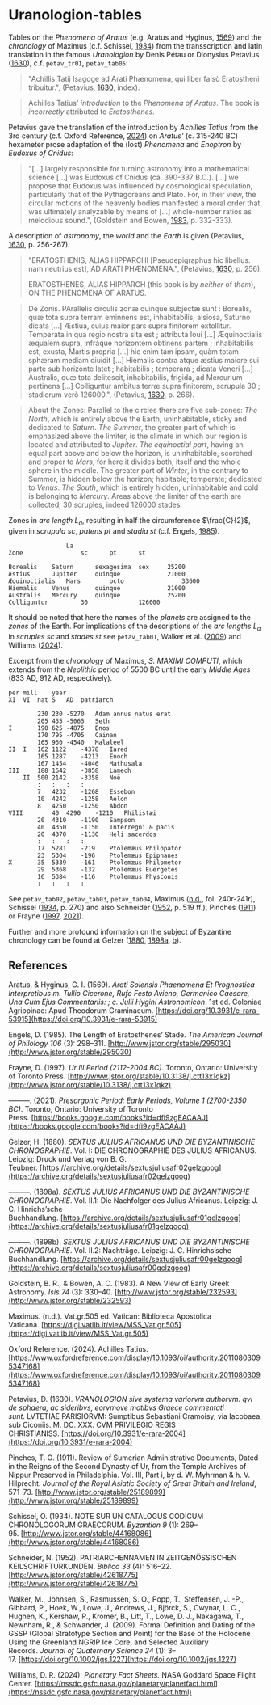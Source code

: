 # Uranologion-tables

Tables on the *Phenomena of Aratus* (e.g. Aratus and Hyginus, [1569](https://doi.org/10.3931/e-rara-53915)) and the *chronology* of Maximus (c.f. Schissel, [1934]()) from the transscription and latin translation in the famous *Uranologion* by Denis Pétau or Dionysius Petavius ([1630](https://doi.org/10.3931/e-rara-2004)), c.f. `petav_tr01`, `petav_tab05`:

>"Achillis Tatij Isagoge ad Arati Phænomena, qui liber falsò Eratostheni tribuitur.", (Petavius, [1630](), index).

>Achilles Tatius' *introduction* to the *Phenomena of Aratus*. The book is *incorrectly* attributed to *Eratosthenes*.

Petavius ​​​gave the translation of the introduction by *Achilles Tatius* from the 3rd century (c.f. Oxford Reference, [2024](https://www.oxfordreference.com/display/10.1093/oi/authority.20110803095347168)) on *Aratus'* (c. 315-240 BC) hexameter prose adaptation of the (lost) *Phenomena* and *Enoptron* by *Eudoxus of Cnidus*:
>"[...] largely responsible for turning astronomy into a mathematical science [...] was Eudoxus of Cnidus (ca. 390-337 B.C.). [...] we propose that Eudoxus was influenced by cosmological speculation, particularly that of the Pythagoreans and Plato. For, in their view, the circular motions of the heavenly bodies manifested a moral order that was ultimately analyzable by means of [...] whole-number ratios as melodious sound.", (Goldstein and Bowen, [1983](http://www.jstor.org/stable/232593), p. 332-333).

A description of *astronomy*, the *world* and the *Earth* is given (Petavius, [1630](https://doi.org/10.3931/e-rara-2004), p. 256-267):

>"ERATOSTHENIS, ALIAS HIPPARCHI
[Pseudepigraphus hic libellus. nam neutrius est], AD ARATI PHÆNOMENA.", (Petavius, [1630](https://doi.org/10.3931/e-rara-2004), p. 256).
>
>ERATOSTHENES,
ALIAS HIPPARCH (this book is by *neither* of *them*), ON THE PHENOMENA OF ARATUS.

>De Zonis. PArallelis circulis zonæ quinque subjectæ sunt : Borealis, quæ tota supra terram eminnens est, inhabitabilis, alsiosa, Saturno dicata [...] Æstiua, cuius maior pars supra finitorem extollitur. Temperata in qua regio nostra sita est ; attributa Ioui [...] Æquinoctialis æqualem supra, infráque horizontem obtinens partem ; inhabitabilis est, exusta, Martis propria [...] hic enim tam ipsam, quàm totam sphæram mediam diuidit [...] Hiemalis contra atque æstius maiore sui parte sub horizonte latet ; habitabilis ; temperara ; dicata Veneri [...] Australis, quæ tota delitescit, inhabitabilis, frigida, ad Mercurium pertinens [...] Colliguntur ambitus terræ supra finitorem, scrupula 30 ; stadiorum verò 126000.", (Petavius, [1630](https://doi.org/10.3931/e-rara-2004), p. 266).

>About the Zones: Parallel to the circles there are five sub-zones: *The North*, which is entirely above the Earth, uninhabitable, sticky and dedicated to *Saturn*. *The Summer*, the greater part of which is emphasized above the limiter, is  the climate in which our region is located and attributed to *Jupiter*. *The equinoctial part*, having an equal part above and below the horizon, is uninhabitable, scorched and proper to *Mars*, for here it divides both, itself and the whole sphere in the middle. The greater part of *Winter*, in the contrary to Summer, is hidden below the horizon;  habitable;  temperate;  dedicated to *Venus*. *The South*, which is entirely hidden, uninhabitable and  cold is belonging to *Mercury*. Areas above the limiter of the earth are collected, 30 scruples, indeed 126000 stades.

Zones in *arc length* $L_a$, resulting in half the circumference $\frac{C}{2}$, given in *scrupula* $sc$, *patens* $pt$ and *stadia* $st$ (c.f. Engels, [1985](http://www.jstor.org/stable/295030)).
~~~				
				La
Zone				sc		pt		st

Borealis	Saturn		sexagesima	sex		25200
Æstius		Jupiter		quinque				21000
Æquinoctialis	Mars		octo				33600
Hiemalis	Venus		quinque				21000
Australis	Mercury		quinque				25200
Colliguntur			30				126000
~~~


It should be noted that here the names of the *planets* are assigned to the *zones* of the Earth.
For implications of the descriptions of the *arc lengths* $L_a$ in *scruples* $sc$ and *stades* $st$ see `petav_tab01`, Walker et al. ([2009](https://doi.org/10.1002/jqs.1227)) and Williams ([2024](https://nssdc.gsfc.nasa.gov/planetary/planetfact.html)).

Excerpt from the *chronology* of Maximus, *S. MAXIMI COMPUTI*, which extends from the *Neolithic* period of 5500 BC until the early *Middle Ages* (833 AD, 912 AD, respectively).
~~~
per	mill	year			
XI	VI	nat	S	AD	patriarch

		230	230	-5270	Adam annus natus erat
		205	435	-5065	Seth
I		190	625	-4875	Enos
		170	795	-4705	Cainan
		165	960	-4540	Malaleel
II	I	162	1122	-4378	Iared
		165	1287	-4213	Enoch
		167	1454	-4046	Mathusala
III		188	1642	-3858	Lamech
	II	500	2142	-3358	Noë
		:	:	:	:
		7	4232	-1268	Essebon
		10	4242	-1258	Aelon
		8	4250	-1250	Abdon
VIII		40	4290	-1210	Philistæi
		20	4310	-1190	Sampson
		40	4350	-1150	Interregni & pacis
		20	4370	-1130	Heli sacerdos
		:	:	:	:
		17	5281	-219	Ptolemæus Philopator
		23	5304	-196	Ptolemæus Epiphanes
X		35	5339	-161	Ptolemæus Philometor
		29	5368	-132	Ptolemæus Euergetes
		16	5384	-116	Ptolemæus Physconis
		:	:	:	:
~~~
See `petav_tab02`, `petav_tab03`, `petav_tab04`, Maximus ([n.d.](https://digi.vatlib.it/view/MSS_Vat.gr.505), fol. 240r-241r), Schissel ([1934](http://www.jstor.org/stable/44168086), p. 270) and also Schneider ([1952](http://www.jstor.org/stable/42618775), p. 519 ff.), Pinches ([1911](http://www.jstor.org/stable/25189899)) or Frayne ([1997](http://www.jstor.org/stable/10.3138/j.ctt13x1qkz), [2021](https://books.google.com/books?id=dfi9zgEACAAJ)).

Further and more profound information on the subject of Byzantine chronology can be found at Gelzer ([1880](https://archive.org/details/sextusjuliusafr02gelzgoog), [1898a](https://archive.org/details/sextusjuliusafr01gelzgoog), [b](https://archive.org/details/sextusjuliusafr00gelzgoog)).

## References

Aratus, & Hyginus, G. I. (1569). *Arati Solensis Phaenomena Et Prognostica Interpretibus m. Tullio Cicerone, Rufo Festo Avieno, Germanico Caesare, Una Cum Ejus Commentariis: ; c. Julii Hygini Astronomicon*. 1st ed. Coloniae Agrippinae: Apud Theodorum Graminaeum. [https://doi.org/10.3931/e-rara-53915](https://doi.org/10.3931/e-rara-53915)

Engels, D. (1985). The Length of Eratosthenes’ Stade. *The American Journal of Philology 106* (3): 298–311. [http://www.jstor.org/stable/295030](http://www.jstor.org/stable/295030)

Frayne, D. (1997). *Ur III Period (2112-2004 BC)*. Toronto, Ontario: University of Toronto Press. [http://www.jstor.org/stable/10.3138/j.ctt13x1qkz](http://www.jstor.org/stable/10.3138/j.ctt13x1qkz)

———. (2021). *Presargonic Period: Early Periods, Volume 1 (2700-2350 BC)*. Toronto, Ontario: University of Toronto Press. [https://books.google.com/books?id=dfi9zgEACAAJ](https://books.google.com/books?id=dfi9zgEACAAJ)

Gelzer, H. (1880). *SEXTUS JULIUS AFRICANUS UND DIE BYZANTINISCHE CHRONOGRAPHIE*. Vol. I: DIE CHRONOGRAPHIE DES JULIUS AFRICANUS. Leipzig: Druck und Verlag von B. G. Teubner. [https://archive.org/details/sextusjuliusafr02gelzgoog](https://archive.org/details/sextusjuliusafr02gelzgoog)

———. (1898a). *SEXTUS JULIUS AFRICANUS UND DIE BYZANTINISCHE CHRONOGRAPHIE*. Vol. II.1: Die Nachfolger des Julius Africanus. Leipzig: J. C. Hinrichs’sche Buchhandlung. [https://archive.org/details/sextusjuliusafr01gelzgoog](https://archive.org/details/sextusjuliusafr01gelzgoog)

———. (1898b). *SEXTUS JULIUS AFRICANUS UND DIE BYZANTINISCHE CHRONOGRAPHIE*. Vol. II.2: Nachträge. Leipzig: J. C. Hinrichs’sche Buchhandlung. [https://archive.org/details/sextusjuliusafr00gelzgoog](https://archive.org/details/sextusjuliusafr00gelzgoog)

Goldstein, B. R., & Bowen, A. C. (1983). A New View of Early Greek Astronomy. *Isis 74* (3): 330–40. [http://www.jstor.org/stable/232593](http://www.jstor.org/stable/232593)

Maximus. (n.d.). Vat.gr.505 ed. Vatican: Biblioteca Apostolica Vaticana. [https://digi.vatlib.it/view/MSS_Vat.gr.505](https://digi.vatlib.it/view/MSS_Vat.gr.505)

Oxford Reference. (2024). Achilles Tatius. [https://www.oxfordreference.com/display/10.1093/oi/authority.20110803095347168](https://www.oxfordreference.com/display/10.1093/oi/authority.20110803095347168)

Petavius, D. (1630). *VRANOLOGION sive systema variorvm authorvm. qvi de sphaera, ac sideribvs, eorvmove motibvs Graece commentati sunt*. LVTETIAE PARISIORVM: Sumptibus Sebastiani Cramoisy, via Iacobaea, sub Ciconiis. M. DC. XXX. CVM PRIVILEGIO REGIS CHRISTIANISS. [https://doi.org/10.3931/e-rara-2004](https://doi.org/10.3931/e-rara-2004)

Pinches, T. G. (1911). Review of Sumerian Administrative Documents, Dated in the Reigns of the Second Dynasty of Ur, from the Temple Archives of Nippur Preserved in Philadelphia. Vol. III, Part i, by d. W. Myhrman & h. V. Hilprecht. *Journal of the Royal Asiatic Society of Great Britain and Ireland*, 571–73. [http://www.jstor.org/stable/25189899](http://www.jstor.org/stable/25189899)

Schissel, O. (1934). NOTE SUR UN CATALOGUS CODICUM CHRONOLOGORUM GRAECORUM. *Byzantion 9* (1): 269–95. [http://www.jstor.org/stable/44168086](http://www.jstor.org/stable/44168086)

Schneider, N. (1952). PATRIARCHENNAMEN IN ZEITGENÖSSISCHEN KEILSCHRIFTURKUNDEN. *Biblica 33* (4): 516–22. [http://www.jstor.org/stable/42618775](http://www.jstor.org/stable/42618775)

Walker, M., Johnsen, S., Rasmussen, S. O., Popp, T., Steffensen, J. -P., Gibbard, P., Hoek, W., Lowe, J., Andrews, J., Björck, S., Cwynar, L. C., Hughen, K., Kershaw, P., Kromer, B., Litt, T., Lowe, D. J., Nakagawa, T., Newnham, R., & Schwander, J. (2009). Formal Definition and Dating of the GSSP (Global Stratotype Section and Point) for the Base of the Holocene Using the Greenland NGRIP Ice Core, and Selected Auxiliary Records. *Journal of Quaternary Science 24* (1): 3–17. [https://doi.org/10.1002/jqs.1227](https://doi.org/10.1002/jqs.1227)

Williams, D. R. (2024). *Planetary Fact Sheets.* NASA Goddard Space Flight Center. [https://nssdc.gsfc.nasa.gov/planetary/planetfact.html](https://nssdc.gsfc.nasa.gov/planetary/planetfact.html)
